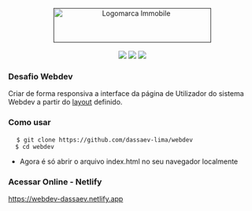 <div align="center">
        <a href="">
            <img src="https://user-images.githubusercontent.com/48656494/171682243-61dd2654-14df-4eb7-906d-6b8cfc40d27a.png" alt="Logomarca Immobile" width="320px" height="70px">
        </a><br><br>
        <img
            src="https://img.shields.io/static/v1?label=Frontend&message=Html&color=1ca7e1&style=for-the-badge&logo=ghost" />
        <img
            src="https://img.shields.io/static/v1?label=Frontend&message=Bootstrap&color=1ca7e1&style=for-the-badge&logo=ghost" />
        <img
            src="https://img.shields.io/static/v1?label=Frontend&message=Javascript&color=1ca7e1&style=for-the-badge&logo=ghost" />
    </div>
    </div>
    
### Desafio Webdev
 <p> 
  Criar de forma responsiva a interface da página de Utilizador do sistema Webdev a partir do 
  <a href="https://github.com/dassaev-lima/webdev/tree/master/assets/imgs/layout-webdev.jpg">layout</a> definido.
 </p>
 <!-- <img src="https://user-images.githubusercontent.com/48656494/171649396-d481748f-d224-41b0-b795-86e3db517fb8.jpg" alt="Logomarca Immobile" width="100%" height="600px">-->

### Como usar

<pre class="notranslate">
  <code>$ git clone https://github.com/dassaev-lima/webdev
  $ cd webdev</code>
</pre>

- Agora é só  abrir o arquivo index.html no seu navegador localmente

### Acessar Online - Netlify
 <a href="">
     https://webdev-dassaev.netlify.app
 </a>
